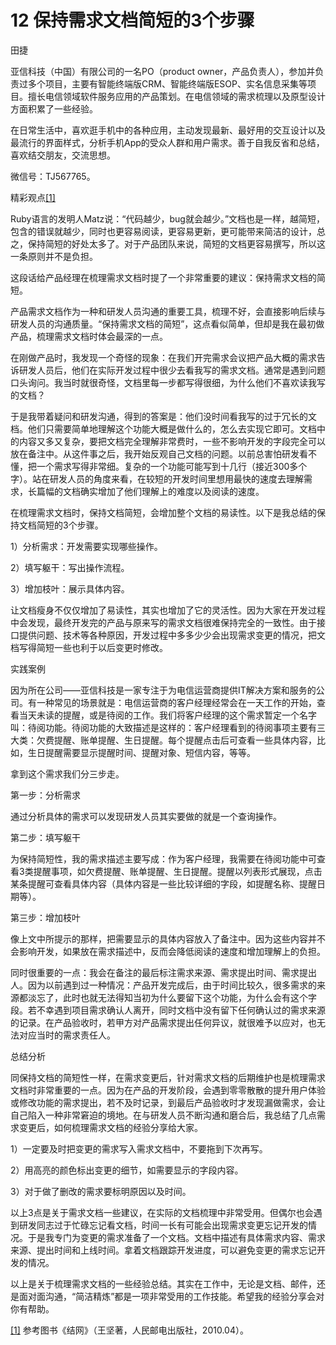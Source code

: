 # 12 保持需求文档简短的3个步骤

田捷

亚信科技（中国）有限公司的一名PO（product owner，产品负责人），参加并负责过多个项目，主要有智能终端版CRM、智能终端版ESOP、实名信息采集等项目。擅长电信领域软件服务应用的产品策划。在电信领域的需求梳理以及原型设计方面积累了一些经验。

在日常生活中，喜欢逛手机中的各种应用，主动发现最新、最好用的交互设计以及最流行的界面样式，分析手机App的受众人群和用户需求。善于自我反省和总结，喜欢结交朋友，交流思想。

微信号：TJ567765。

精彩观点[[1]](part0486.xhtml#ch1_back)

Ruby语言的发明人Matz说：“代码越少，bug就会越少。”文档也是一样，越简短，包含的错误就越少，同时也更容易阅读，更容易更新，更可能带来简洁的设计，总之，保持简短的好处太多了。对于产品团队来说，简短的文档更容易撰写，所以这一条原则并不是负担。

这段话给产品经理在梳理需求文档时提了一个非常重要的建议：保持需求文档的简短。

产品需求文档作为一种和研发人员沟通的重要工具，梳理不好，会直接影响后续与研发人员的沟通质量。“保持需求文档的简短”，这点看似简单，但却是我在最初做产品，梳理需求文档时体会最深的一点。

在刚做产品时，我发现一个奇怪的现象：在我们开完需求会议把产品大概的需求告诉研发人员后，他们在实际开发过程中很少去看我写的需求文档。通常是遇到问题口头询问。我当时就很奇怪，文档里每一步都写得很细，为什么他们不喜欢读我写的文档？

于是我带着疑问和研发沟通，得到的答案是：他们没时间看我写的过于冗长的文档。他们只需要简单地理解这个功能大概是做什么的，怎么去实现它即可。文档中的内容又多又复杂，要把文档完全理解非常费时，一些不影响开发的字段完全可以放在备注中。从这件事之后，我开始反观自己文档的问题。以前总害怕研发看不懂，把一个需求写得非常细。复杂的一个功能可能写到十几行（接近300多个字）。站在研发人员的角度来看，在较短的开发时间里想用最快的速度去理解需求，长篇幅的文档确实增加了他们理解上的难度以及阅读的速度。

在梳理需求文档时，保持文档简短，会增加整个文档的易读性。以下是我总结的保持文档简短的3个步骤。

1）分析需求：开发需要实现哪些操作。

2）填写躯干：写出操作流程。

3）增加枝叶：展示具体内容。

让文档瘦身不仅仅增加了易读性，其实也增加了它的灵活性。因为大家在开发过程中会发现，最终开发完的产品与原来写的需求文档很难保持完全的一致性。由于接口提供问题、技术等各种原因，开发过程中多多少少会出现需求变更的情况，把文档写得简短一些也利于以后变更时修改。

实践案例

因为所在公司——亚信科技是一家专注于为电信运营商提供IT解决方案和服务的公司。有一种常见的场景就是：电信运营商的客户经理经常会在一天工作的开始，查看当天未读的提醒，或是待阅的工作。我们将客户经理的这个需求暂定一个名字叫：待阅功能。待阅功能的大致描述是这样的：客户经理看到的待阅事项主要有三大类：欠费提醒、账单提醒、生日提醒。每个提醒点击后可查看一些具体内容，比如，生日提醒需要显示提醒时间、提醒对象、短信内容，等等。

拿到这个需求我们分三步走。

第一步：分析需求

通过分析具体的需求可以发现研发人员其实要做的就是一个查询操作。

第二步：填写躯干

为保持简短性，我的需求描述主要写成：作为客户经理，我需要在待阅功能中可查看3类提醒事项，如欠费提醒、账单提醒、生日提醒。提醒以列表形式展现，点击某条提醒可查看具体内容（具体内容是一些比较详细的字段，如提醒名称、提醒日期等）。

第三步：增加枝叶

像上文中所提示的那样，把需要显示的具体内容放入了备注中。因为这些内容并不会影响开发，如果放在需求描述中，反而会降低阅读的速度和增加理解上的负担。

同时很重要的一点：我会在备注的最后标注需求来源、需求提出时间、需求提出人。因为以前遇到过一种情况：产品开发完成后，由于时间比较久，很多需求的来源都淡忘了，此时也就无法得知当初为什么要留下这个功能，为什么会有这个字段。若不幸遇到项目需求确认人离开，同时文档中没有留下任何确认过的需求来源的记录。在产品验收时，若甲方对产品需求提出任何异议，就很难予以应对，也无法对应当时的需求责任人。

总结分析

同保持文档的简短性一样，在需求变更后，针对需求文档的后期维护也是梳理需求文档时非常重要的一点。因为在产品的开发阶段，会遇到零零散散的提升用户体验或修改功能的需求提出，若不及时记录，到最后产品验收时才发现漏做需求，会让自己陷入一种非常窘迫的境地。在与研发人员不断沟通和磨合后，我总结了几点需求变更后，如何梳理需求文档的经验分享给大家。

1）一定要及时把变更的需求写入需求文档中，不要拖到下次再写。

2）用高亮的颜色标出变更的细节，如需要显示的字段内容。

3）对于做了删改的需求要标明原因以及时间。

以上3点是关于需求文档一些建议，在实际的文档梳理中非常受用。但偶尔也会遇到研发同志过于忙碌忘记看文档，时间一长有可能会出现需求变更忘记开发的情况。于是我专门为变更的需求准备了一个文档。文档中描述有具体需求内容、需求来源、提出时间和上线时间。拿着文档跟踪开发进度，可以避免变更的需求忘记开发的情况。

以上是关于梳理需求文档的一些经验总结。其实在工作中，无论是文档、邮件，还是面对面沟通，“简洁精炼”都是一项非常受用的工作技能。希望我的经验分享会对你有帮助。

[[1]](part0486.xhtml#ch1) 参考图书《结网》（王坚著，人民邮电出版社，2010.04）。
